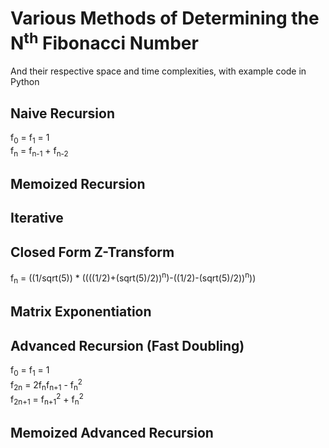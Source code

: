 # Various Methods of Determining the N<sup>th</sup> Fibonacci Number
And their respective space and time complexities, with example code in Python

## Naive Recursion
f<sub>0</sub> = f<sub>1</sub> = 1  
f<sub>n</sub> = f<sub>n-1</sub> + f<sub>n-2</sub>

## Memoized Recursion

## Iterative

## Closed Form Z-Transform
f<sub>n</sub> = ((1/sqrt(5)) * ((((1/2)+(sqrt(5)/2))<sup>n</sup>)-((1/2)-(sqrt(5)/2))<sup>n</sup>))

## Matrix Exponentiation

## Advanced Recursion (Fast Doubling)

f<sub>0</sub> = f<sub>1</sub> = 1  
f<sub>2n</sub> = 2f<sub>n</sub>f<sub>n+1</sub> - f<sub>n</sub><sup>2</sup>  
f<sub>2n+1</sub> = f<sub>n+1</sub><sup>2</sup> + f<sub>n</sub><sup>2</sup>  

## Memoized Advanced Recursion
